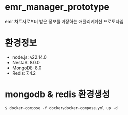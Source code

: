 # emr_manager_prototype
emr 차트사로부터 받은 정보를 저장하는 애플리케이션 프로토타입

# 환경정보
- node.js: v22.14.0
- NestJS: 8.0.0
- MongoDB: 8.0
- Redis: 7.4.2

# mongodb & redis 환경생성
```
$ docker-compose -f docker/docker-compose.yml up -d

```